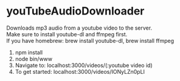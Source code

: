 # youTubeAudioDownloader
Downloads mp3 audio from a youtube video to the server. <br>
Make sure to install youtube-dl and ffmpeg first. <br>
If you have homebrew: brew install youtube-dl, brew install ffmpeg <br>

1) npm install <br>
2) node bin/www <br>
3) Navigate to: localhost:3000/videos/(:youtube video id) <br>
4) To get started: localhost:3000/videos/IONyLZn0pLI <br>

